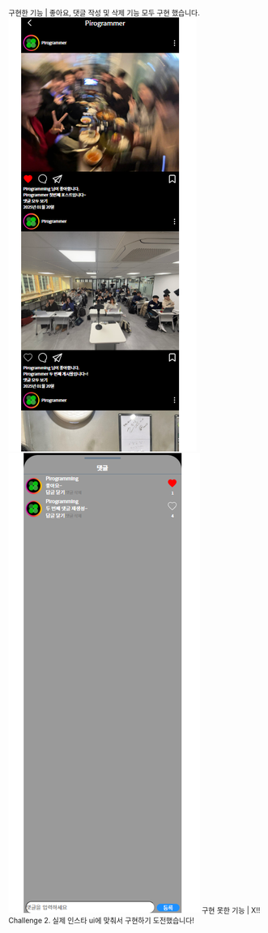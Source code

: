 구현한 기능
| 좋아요, 댓글 작성 및 삭제 기능 모두 구현 했습니다.
![img.png](img.png)
![img_1.png](img_1.png)
구현 못한 기능
| X!!
Challenge
2. 실제 인스타 ui에 맞춰서 구현하기 도전했습니다!